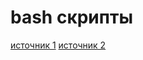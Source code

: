 # bash скрипты

[источник 1](https://habr.com/ru/company/ruvds/blog/326328/)
[ источник 2](https://losst.ru/napisanie-skriptov-na-bash)